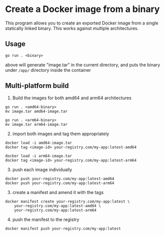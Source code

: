 # Create a Docker image from a binary

This program allows you to create an exported Docker image from a single statically linked binary. This works against multiple architectures.

## Usage

```
go run . <binary>
```

above will generate "image.tar" in the current directory, and puts the binary under `/app/` directory inside the container

## Multi-platform build

1. Build the images for both amd64 and arm64 architectures

```
go run . <amd64-binary>
mv image.tar amd64-image.tar

go run . <arm64-binary>
mv image.tar arm64-image.tar
```

2. import both images and tag them appropriately

```
docker load -i amd64-image.tar
docker tag <image-id> your-registry.com/my-app:latest-amd64

docker load -i arm64-image.tar
docker tag <image-id> your-registry.com/my-app:latest-arm64
```

3. push each image individually

```
docker push your-registry.com/my-app:latest-amd64
docker push your-registry.com/my-app:latest-arm64
```

3. create a manifest and amend it with the tags

```
docker manifest create your-registry.com/my-app:latest \
    your-registry.com/my-app:latest-amd64 \
    your-registry.com/my-app:latest-arm64
```

4. push the manifest to the registry

```
docker manifest push your-registry.com/my-app:latest
```
